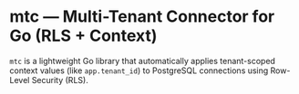 # mtc — Multi-Tenant Connector for Go (RLS + Context)

`mtc` is a lightweight Go library that automatically applies tenant-scoped
context values (like `app.tenant_id`) to PostgreSQL connections using
Row-Level Security (RLS).
